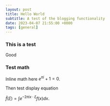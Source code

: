 ```yaml
---
layout: post
title: Hello World
subtitle: A test of the blogging functionality
date: 2023-04-07 21:55:00 +0000
tags: [general]
---
```


### This is a test

Good

### Test math

Inline math here $e^{\pi i} + 1 = 0$.

Then test display equation

$\begin{equation}\hat{f}(\xi) = \int e^{-2\pi i x \cdot \xi}f(x) dx.\end{equation}$

